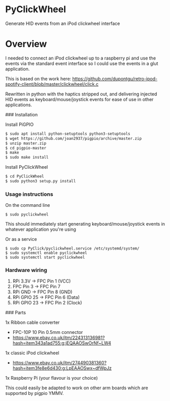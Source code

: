 # PyClickWheel

Generate HID events from an iPod clickwheel interface

# Overview

I needed to connect an iPod clickwheel up to a raspberry pi and use the events
via the standard event interface so I could use the events in a glut
application.

This is based on the work here:
https://github.com/dupontgu/retro-ipod-spotify-client/blob/master/clickwheel/click.c

Rewritten in python with the haptics stripped out, and delivering injected
HID events as keyboard/mouse/joystick events for ease of use in other
applications.

### Installation

Install PiGPIO
```bash
$ sudo apt install python-setuptools python3-setuptools
$ wget https://github.com/joan2937/pigpio/archive/master.zip
$ unzip master.zip
$ cd pigpio-master
$ make
$ sudo make install
```

Install PyClickWheel
```bash
$ cd PyClickWheel
$ sudo python3 setup.py install
```

### Usage instructions

On the command line
```
$ sudo pyclickwheel
```
This should immediately start generating keyboard/mouse/joystick
events in whatever application you're using


Or as a service
```
$ sudo cp PyClick/pyclickwheel.service /etc/systemd/system/
$ sudo systemctl enable pyclickwheel
$ sudo systemctl start pyclickwheel
```

### Hardware wiring

1. RPi 3.3V -> FPC Pin 1 (VCC)
1. FPC Pin 3 -> FPC Pin 7
1. RPi GND -> FPC Pin 8 (GND)
1. RPi GPIO 25 -> FPC Pin 6 (Data)
1. RPi GPIO 23 -> FPC Pin 2 (Clock)

### Parts

1x Ribbon cable converter
- FPC-10P 10 Pin 0.5mm connector
- https://www.ebay.co.uk/itm/224313136981?hash=item343a1ad755:g:jEQAAOSwOrNf~LW4

1x classic iPod clickwheel
- https://www.ebay.co.uk/itm/274490381360?hash=item3fe8e6d430:g:LpEAAOSwx~dfWpJz

1x Raspberry Pi (your flavour is your choice)

This could easily be adapted to work on other arm boards which are supported
by pigpio YMMV.
